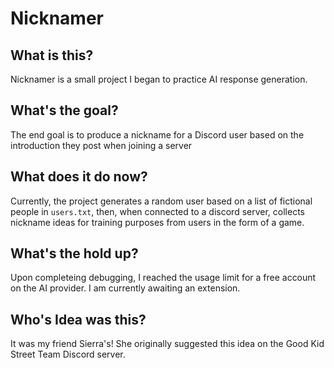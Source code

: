 # Nicknamer
## What is this?
Nicknamer is a small project I began to practice AI response generation.

## What's the goal?
The end goal is to produce a nickname for a Discord user based on the introduction they post when joining a server

## What does it do now?
Currently, the project generates a random user based on a list of fictional people in `users.txt`, then, when connected to a discord server, collects nickname ideas for training purposes from users in the form of a game.

## What's the hold up?
Upon completeing debugging, I reached the usage limit for a free account on the AI provider. I am currently awaiting an extension.

## Who's Idea was this?
It was my friend Sierra's! She originally suggested this idea on the Good Kid Street Team Discord server.